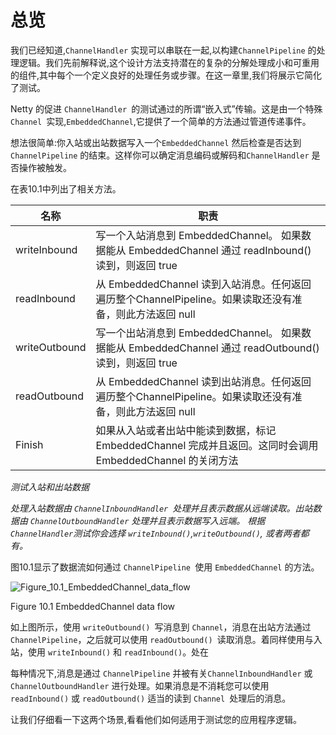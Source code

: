 总览
====

我们已经知道,`ChannelHandler` 实现可以串联在一起,以构建`ChannelPipeline` 的处理逻辑。我们先前解释说,这个设计方法支持潜在的复杂的分解处理成小和可重用的组件,其中每个一个定义良好的处理任务或步骤。在这一章里,我们将展示它简化了测试。

Netty 的促进 `ChannelHandler `的测试通过的所谓“嵌入式”传输。这是由一个特殊 `Channel `实现,`EmbeddedChannel`,它提供了一个简单的方法通过管道传递事件。

想法很简单:你入站或出站数据写入一个`EmbeddedChannel` 然后检查是否达到 `ChannelPipeline` 的结束。这样你可以确定消息编码或解码和`ChannelHandler` 是否操作被触发。

在表10.1中列出了相关方法。

名称 | 职责
----|----
writeInbound | 写一个入站消息到 EmbeddedChannel。 如果数据能从 EmbeddedChannel 通过 readInbound() 读到，则返回 true
readInbound | 从 EmbeddedChannel 读到入站消息。任何返回遍历整个ChannelPipeline。如果读取还没有准备，则此方法返回 null
writeOutbound | 写一个出站消息到 EmbeddedChannel。 如果数据能从 EmbeddedChannel 通过 readOutbound() 读到，则返回 true
readOutbound | 从 EmbeddedChannel 读到出站消息。任何返回遍历整个ChannelPipeline。如果读取还没有准备，则此方法返回 null
Finish | 如果从入站或者出站中能读到数据，标记 EmbeddedChannel 完成并且返回。这同时会调用 EmbeddedChannel 的关闭方法

*测试入站和出站数据*

*处理入站数据由 `ChannelInboundHandler `处理并且表示数据从远端读取。出站数据由 `ChannelOutboundHandler` 处理并且表示数据写入远端。
根据` ChannelHandler `测试你会选择 `writeInbound()`,`writeOutbound()`, 或者两者都有。*


图10.1显示了数据流如何通过 `ChannelPipeline `使用 `EmbeddedChannel` 的方法。

![Figure_10.1_EmbeddedChannel_data_flow](https://ning-wang.oss-cn-beijing.aliyuncs.com/blog-imags/Figure_10.1_EmbeddedChannel_data_flow.jpg)

Figure 10.1 EmbeddedChannel data flow

如上图所示，使用 `writeOutbound() `写消息到 `Channel`，消息在出站方法通过 `ChannelPipeline`，之后就可以使用 `readOutbound() `读取消息。着同样使用与入站，使用 `writeInbound()` 和 `readInbound()`。处在

每种情况下,消息是通过 `ChannelPipeline` 并被有关`ChannelInboundHandler` 或 `ChannelOutboundHandler` 进行处理。如果消息是不消耗您可以使用 `readInbound()` 或 `readOutbound()` 适当的读到 `Channel `处理后的消息。

让我们仔细看一下这两个场景,看看他们如何适用于测试您的应用程序逻辑。